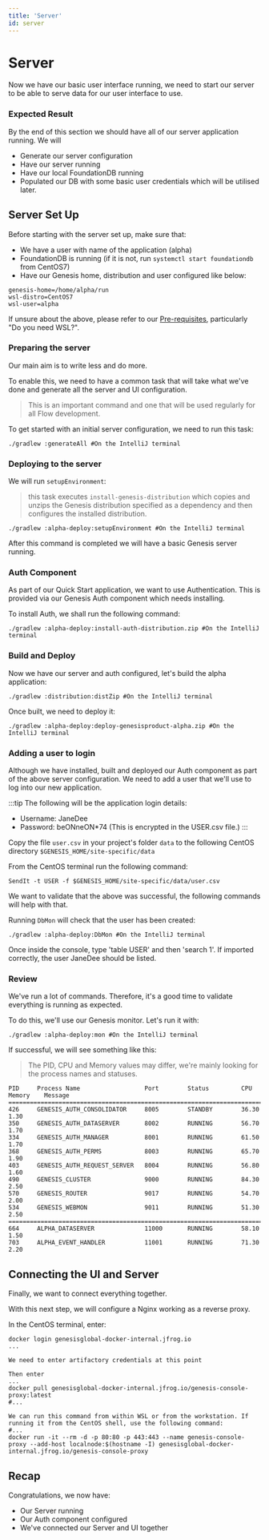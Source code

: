 ```yaml
---
title: 'Server'
id: server
---
```


# Server

Now we have our basic user interface running, we need to start our server to be able to serve data for our user interface to use.

### Expected Result

By the end of this section we should have all of our server application running. We will

- Generate our server configuration 
- Have our server running
- Have our local FoundationDB running
- Populated our DB with some basic user credentials which will be utilised later.

## Server Set Up

Before starting with the server set up, make sure that:

- We have a user with name of the application (alpha)
- FoundationDB is running (if it is not, run `systemctl start foundationdb` from CentOS7)
- Have our Genesis home, distribution and user configured like below:

```shell
genesis-home=/home/alpha/run
wsl-distro=CentOS7
wsl-user=alpha
```

If unsure about the above, please refer to our [Pre-requisites](/flow/introduction/prerequisites/), particularly "Do you need WSL?".


### Preparing the server

Our main aim is to write less and do more. 

To enable this, we need to have a common task that will take what we've done and generate all the server and UI configuration. 

> This is an important command and one that will be used regularly for all Flow development.

To get started with an initial server configuration, we need to run this task:

```shell
./gradlew :generateAll #On the IntelliJ terminal
```

### Deploying to the server

We will run `setupEnvironment`:

> this task executes `install-genesis-distribution` which copies and unzips the Genesis distribution specified as a dependency and then configures the installed distribution.

```shell
./gradlew :alpha-deploy:setupEnvironment #On the IntelliJ terminal
```

After this command is completed we will have a basic Genesis server running.

### Auth Component

As part of our Quick Start application, we want to use Authentication. This is provided via our Genesis Auth component which needs installing.

To install Auth, we shall run the following command:

```shell
./gradlew :alpha-deploy:install-auth-distribution.zip #On the IntelliJ terminal
```

### Build and Deploy

Now we have our server and auth configured, let's build the alpha application:

```shell
./gradlew :distribution:distZip #On the IntelliJ terminal
```

Once built, we need to deploy it:

```shell
./gradlew :alpha-deploy:deploy-genesisproduct-alpha.zip #On the IntelliJ terminal
```

### Adding a user to login

Although we have installed, built and deployed our Auth component as part of the above server configuration. We need to add a user that we'll use to log into our new application.

:::tip
The following will be the application login details:

- Username: JaneDee
- Password: beONneON\*74 (This is encrypted in the USER.csv file.)
:::

Copy the file `user.csv` in your project's folder `data` to the following CentOS directory `$GENESIS_HOME/site-specific/data`

From the CentOS terminal run the following command:

```shell
SendIt -t USER -f $GENESIS_HOME/site-specific/data/user.csv
```

We want to validate that the above was successful, the following commands will help with that.

Running `DbMon` will check that the user has been created:

```shell
./gradlew :alpha-deploy:DbMon #On the IntelliJ terminal
```

Once inside the console, type 'table USER' and then 'search 1'. If imported correctly, the user JaneDee should be listed.

### Review 

We've run a lot of commands. Therefore, it's a good time to validate everything is running as expected.

To do this, we'll use our Genesis monitor. Let's run it with: 

```shell
./gradlew :alpha-deploy:mon #On the IntelliJ terminal
```

If successful, we will see something like this:

> The PID, CPU and Memory values may differ, we're mainly looking for the process names and statuses. 

```shell
PID     Process Name                  Port        Status         CPU       Memory    Message
===============================================================================================
426     GENESIS_AUTH_CONSOLIDATOR     8005        STANDBY        36.30     1.30
350     GENESIS_AUTH_DATASERVER       8002        RUNNING        56.70     1.70
334     GENESIS_AUTH_MANAGER          8001        RUNNING        61.50     1.70
368     GENESIS_AUTH_PERMS            8003        RUNNING        65.70     1.90
403     GENESIS_AUTH_REQUEST_SERVER   8004        RUNNING        56.80     1.60
490     GENESIS_CLUSTER               9000        RUNNING        84.30     2.50
570     GENESIS_ROUTER                9017        RUNNING        54.70     2.00
534     GENESIS_WEBMON                9011        RUNNING        51.30     2.50
===============================================================================================
664     ALPHA_DATASERVER              11000       RUNNING        58.10     1.50
703     ALPHA_EVENT_HANDLER           11001       RUNNING        71.30     2.20
```

## Connecting the UI and Server

Finally, we want to connect everything together.  

With this next step, we will configure a Nginx working as a reverse proxy.

In the CentOS terminal, enter:

```shell
docker login genesisglobal-docker-internal.jfrog.io
...

We need to enter artifactory credentials at this point

Then enter
...
docker pull genesisglobal-docker-internal.jfrog.io/genesis-console-proxy:latest
#...

We can run this command from within WSL or from the workstation. If running it from the CentOS shell, use the following command:
#...
docker run -it --rm -d -p 80:80 -p 443:443 --name genesis-console-proxy --add-host localnode:$(hostname -I) genesisglobal-docker-internal.jfrog.io/genesis-console-proxy

```

## Recap

Congratulations, we now have:

- Our Server running
- Our Auth component configured
- We've connected our Server and UI together